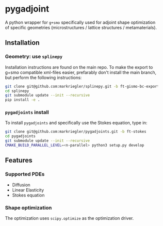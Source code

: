 # pygadjoint
A python wrapper for `g+smo` specifically used for adjoint shape optimization of
specific geometries (microstructures / lattice structures / metamaterials).


## Installation

### Geometry: use `splinepy`

Installation instructions are found on the main repo.
To make the export to g+smo compatible xml-files easier, prefarably don't install
the main branch, but perform the following instructions:

```bash
git clone git@github.com:markriegler/splinepy.git -b ft-gismo-bc-export
cd splinepy
git submodule update --init --recursive
pip install -e .
```

### `pygadjoints` install

To install `pygadjoints` and specifically use the Stokes equation, type in:

```bash
git clone git@github.com:markriegler/pygadjoints.git -b ft-stokes
cd pygadjoints
git submodule update --init --recursive
CMAKE_BUILD_PARALLEL_LEVEL=<n-parallel> python3 setup.py develop
```

## Features

### Supported PDEs

- Diffusion
- Linear Elasticity
- Stokes equation

### Shape optimization

The optimization uses `scipy.optimize` as the optimization driver.
